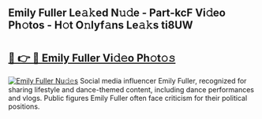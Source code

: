 ## Emily Fuller Le𝚊𝚔ed N𝚞𝚍e - Part-kcF Vi𝚍eo Ph𝚘tos - H𝚘t O𝚗lyf𝚊ns Le𝚊𝚔s ti8UW

# <h2><a href="http://hf44qdl.feru.top/?c=Emily+Fuller">🔗 👉 🔴 Emily Fuller Vi𝚍𝚎o Ph𝚘t𝚘𝚜</a></h2>

[![Emily Fuller Nu𝚍𝚎s](https://i.imgur.com/0TWrTi3.gif)](http://hf44qdl.feru.top/?c=Emily+Fuller)
Social media influencer Emily Fuller, recognized for sharing lifestyle and dance-themed content, including dance performances and vlogs. Public figures Emily Fuller often face criticism for their political positions. 
